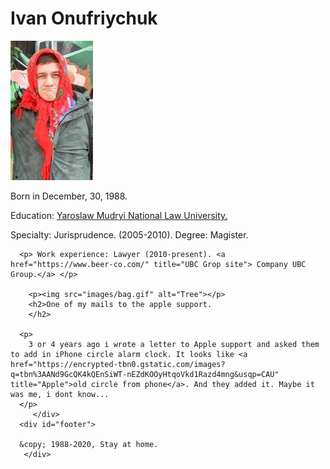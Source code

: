 <!DOCTYPE html>
<html>
  <head>
      <meta charset="utf-8">
      <title>My Resume</title>
      <link rel="stylesheet" type="text/css" href="resume.css">
  </head> 
  <body>
    <div id="allcontent"> 
    <div id="main">
      <h1>Ivan Onufriychuk</h1>
      <img src="images/unnamed.jpg">
      <p>Born in December, 30, 1988.</p>
      <p> Education: <a href="https://nlu.edu.ua/" title="Yaroslaw Mudryi National Law University."> Yaroslaw Mudryi National Law University. </a> </p>
       <p> Specialty: Jurisprudence.  (2005-2010). Degree: Magister.</p>
      
      <p> Work experience: Lawyer (2010-present). <a href="https://www.beer-co.com/" title="UBC Grop site"> Company UBC Group.</a> </p>

        <p><img src="images/bag.gif" alt="Tree"></p>
        <h2>One of my mails to the apple support.      
        </h2>
      
      <p>
        3 or 4 years ago i wrote a letter to Apple support and asked them to add in iPhone circle alarm clock. It looks like <a href="https://encrypted-tbn0.gstatic.com/images?q=tbn%3AANd9GcQK4kQEnSiWT-nEZdKOOyHtqoVkd1Razd4mng&usqp=CAU" title="Apple">old circle from phone</a>. And they added it. Maybe it was me, i dont know...
      </p>
         </div>
      <div id="footer">

      &copy; 1988-2020, Stay at home. 
       </div>
</div>
  </body>
</html>
